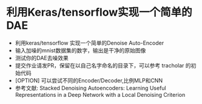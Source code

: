 # 利用Keras/tensorflow实现一个简单的DAE
- 利用keras/tensorflow 实现一个简单的Denoise Auto-Encoder
- 输入加噪的mnist数据集的数字，输出是干净的原始图像
- 测试你的DAE去噪效果
- 提交作业请发PR，保留在以自己名字命名的目录下，可以参考 tracholar 的初始代码
- [OPTION] 可以尝试不同的Encoder/Decoder,比例MLP和CNN
- 参考文献: Stacked Denoising Autoencoders: Learning Useful Representations in a Deep Network with a Local Denoising Criterion